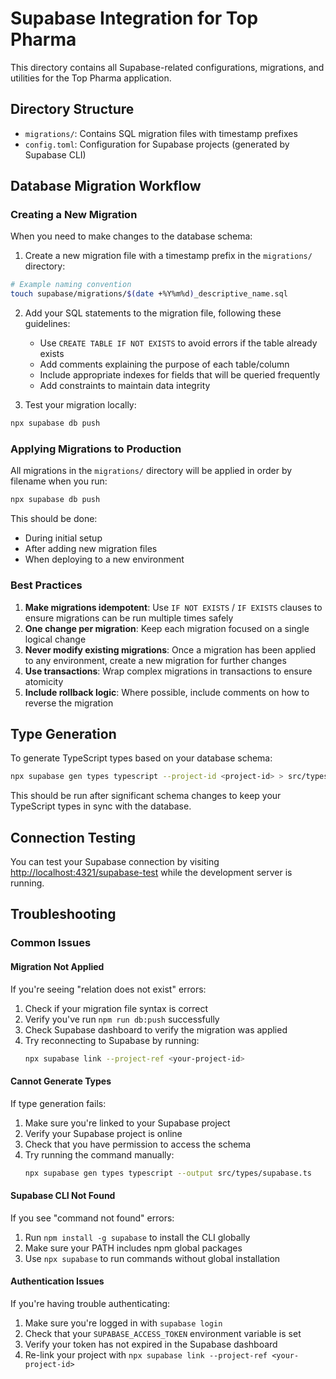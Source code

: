 # Supabase Integration for Top Pharma

This directory contains all Supabase-related configurations, migrations, and utilities for the Top Pharma application.

## Directory Structure

- `migrations/`: Contains SQL migration files with timestamp prefixes
- `config.toml`: Configuration for Supabase projects (generated by Supabase CLI)

## Database Migration Workflow

### Creating a New Migration

When you need to make changes to the database schema:

1. Create a new migration file with a timestamp prefix in the `migrations/` directory:

```bash
# Example naming convention
touch supabase/migrations/$(date +%Y%m%d)_descriptive_name.sql
```

2. Add your SQL statements to the migration file, following these guidelines:
   - Use `CREATE TABLE IF NOT EXISTS` to avoid errors if the table already exists
   - Add comments explaining the purpose of each table/column
   - Include appropriate indexes for fields that will be queried frequently
   - Add constraints to maintain data integrity

3. Test your migration locally:

```bash
npx supabase db push
```

### Applying Migrations to Production

All migrations in the `migrations/` directory will be applied in order by filename when you run:

```bash
npx supabase db push
```

This should be done:
- During initial setup
- After adding new migration files
- When deploying to a new environment

### Best Practices

1. **Make migrations idempotent**: Use `IF NOT EXISTS` / `IF EXISTS` clauses to ensure migrations can be run multiple times safely
2. **One change per migration**: Keep each migration focused on a single logical change
3. **Never modify existing migrations**: Once a migration has been applied to any environment, create a new migration for further changes
4. **Use transactions**: Wrap complex migrations in transactions to ensure atomicity
5. **Include rollback logic**: Where possible, include comments on how to reverse the migration

## Type Generation

To generate TypeScript types based on your database schema:

```bash
npx supabase gen types typescript --project-id <project-id> > src/types/supabase.ts
```

This should be run after significant schema changes to keep your TypeScript types in sync with the database.

## Connection Testing

You can test your Supabase connection by visiting [http://localhost:4321/supabase-test](http://localhost:4321/supabase-test) while the development server is running.

## Troubleshooting

### Common Issues

#### Migration Not Applied

If you're seeing "relation does not exist" errors:

1. Check if your migration file syntax is correct
2. Verify you've run `npm run db:push` successfully
3. Check Supabase dashboard to verify the migration was applied
4. Try reconnecting to Supabase by running:
   ```bash
   npx supabase link --project-ref <your-project-id>
   ```

#### Cannot Generate Types

If type generation fails:

1. Make sure you're linked to your Supabase project
2. Verify your Supabase project is online
3. Check that you have permission to access the schema
4. Try running the command manually:
   ```bash
   npx supabase gen types typescript --output src/types/supabase.ts
   ```

#### Supabase CLI Not Found

If you see "command not found" errors:

1. Run `npm install -g supabase` to install the CLI globally
2. Make sure your PATH includes npm global packages
3. Use `npx supabase` to run commands without global installation

#### Authentication Issues

If you're having trouble authenticating:

1. Make sure you're logged in with `supabase login`
2. Check that your `SUPABASE_ACCESS_TOKEN` environment variable is set
3. Verify your token has not expired in the Supabase dashboard
4. Re-link your project with `npx supabase link --project-ref <your-project-id>` 